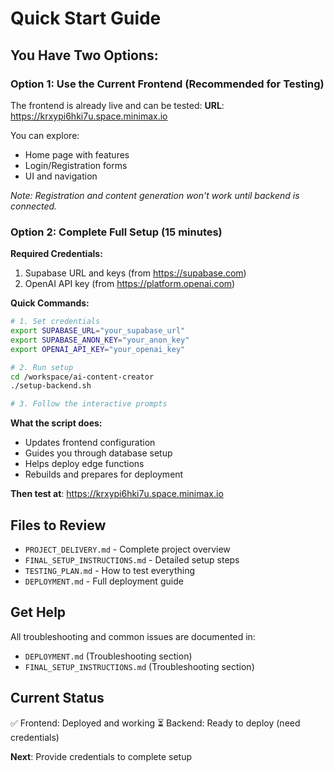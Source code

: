 # Quick Start Guide

## You Have Two Options:

### Option 1: Use the Current Frontend (Recommended for Testing)
The frontend is already live and can be tested:
**URL**: https://krxypi6hki7u.space.minimax.io

You can explore:
- Home page with features
- Login/Registration forms
- UI and navigation

*Note: Registration and content generation won't work until backend is connected.*

### Option 2: Complete Full Setup (15 minutes)

**Required Credentials:**
1. Supabase URL and keys (from https://supabase.com)
2. OpenAI API key (from https://platform.openai.com)

**Quick Commands:**
```bash
# 1. Set credentials
export SUPABASE_URL="your_supabase_url"
export SUPABASE_ANON_KEY="your_anon_key"
export OPENAI_API_KEY="your_openai_key"

# 2. Run setup
cd /workspace/ai-content-creator
./setup-backend.sh

# 3. Follow the interactive prompts
```

**What the script does:**
- Updates frontend configuration
- Guides you through database setup
- Helps deploy edge functions
- Rebuilds and prepares for deployment

**Then test at**: https://krxypi6hki7u.space.minimax.io

## Files to Review

- `PROJECT_DELIVERY.md` - Complete project overview
- `FINAL_SETUP_INSTRUCTIONS.md` - Detailed setup steps
- `TESTING_PLAN.md` - How to test everything
- `DEPLOYMENT.md` - Full deployment guide

## Get Help

All troubleshooting and common issues are documented in:
- `DEPLOYMENT.md` (Troubleshooting section)
- `FINAL_SETUP_INSTRUCTIONS.md` (Troubleshooting section)

## Current Status

✅ Frontend: Deployed and working
⏳ Backend: Ready to deploy (need credentials)

**Next**: Provide credentials to complete setup

